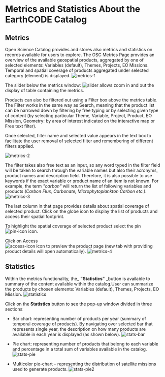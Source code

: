 # Metrics and Statistics About the EarthCODE Catalog

## **Metrics**

Open Science Catalog provides and stores also metrics and statistics on records available for users to explore. The OSC Metrics Page provides an overview of the available geospatial products, aggregated by one of selected elements: Variables (default), Themes, Projects, EO Missions. Temporal and spatial coverage of products aggregated under selected category (element) is displayed.
![metrics-1](https://github.com/EOEPCA/open-science-catalog-metadata/assets/120453810/25264857-1c89-45fa-b048-17d64b845968)

The slider below the metrics window: 
![slider](https://github.com/EOEPCA/open-science-catalog-metadata/assets/120453810/c0cb1e4f-3440-44e1-a7fb-af0fa1264218)
allows zoom in and out the display of table containing the metrics.

Products can also be filtered out using a Filter box above the metrics table. The Filter works in the same way as Search, meaning that the product list can be narrowed down by filtering by free typing or by selecting given type of content (by selecting particular Theme, Variable, Project, Product, EO Mission, Geometry: by area of interest indicated on the interactive map or Free text filter).

Once selected, filter name and selected value appears in the text box to facilitate the user removal of selected filter and remembering of different filters applied.

![metrics-2](https://github.com/EOEPCA/open-science-catalog-metadata/assets/120453810/d42070bb-999a-4d23-8011-1cfe35f987e5)

The filter takes also free text as an input, so any word typed in the filter field will be taken to search through the variable names but also their acronyms, product names and description field. Therefore, it is also possible to use keywords if the exact variable or product name of an item is not known. For example, the term _"carbon"_ will return the list of following variables and products _(Carbon Flux, Carbonate, Microphytoplankton Carbon etc.)_.
![metrics-3](https://github.com/EOEPCA/open-science-catalog-metadata/assets/120453810/8dbed4f4-e41c-4fc2-808c-040b8ca3d23f)

The last column in that page provides details about spatial coverage of selected product. Click on the globe icon to display the list of products and access their spatial footprint.

To highlight the spatial coverage of selected product select the pin 
![pin-icon](https://github.com/EOEPCA/open-science-catalog-metadata/assets/120453810/faa609f0-bf94-4d4a-a1dc-f91f2dcc2bbb) icon.

Click on Access  
![access-icon](https://github.com/EOEPCA/open-science-catalog-metadata/assets/120453810/92d05d0e-c98b-4f6e-85f0-f3f92c1ac344) icon to preview the product page (new tab with providing product details will open automatically).
![metrics-4](https://github.com/EOEPCA/open-science-catalog-metadata/assets/120453810/4244eaac-3174-4cda-81e3-dbfe3478f542)

## **Statistics**

Within the metrics functionality, the_ **"Statistics"** _button is available to summary of the content available within the catalog.User can summarize the products by chosen elements: Variables (default), Themes, Projects, EO Mission.
![statistics](https://github.com/EOEPCA/open-science-catalog-metadata/assets/120453810/4492a17a-5411-462a-a16a-fe68784b738c)

Click on the **Statistics** button to see the pop-up window divided in three sections:

- Bar chart: representing number of products per year (summary of temporal coverage of products). By navigating over selected bar that represents single year, the description on how many products are available in each year is displayed (as shown below).
![stats-bar](https://github.com/EOEPCA/open-science-catalog-metadata/assets/120453810/21a06cc0-68f6-4015-b125-e6683c6bdcbd)

- Pie chart: representing number of products that belong to each variable and percentage in a total sum of variables available in the catalog.
![stats-pie](https://github.com/EOEPCA/open-science-catalog-metadata/assets/120453810/2019eec5-b706-4573-9960-fd6414fccb58)

- Multicolor pie-chart – representing the distribution of satellite missions used to generate products.
![stats-pie2](https://github.com/EOEPCA/open-science-catalog-metadata/assets/120453810/88e2b1d3-797d-4e9b-ad82-bbbc48771678)
